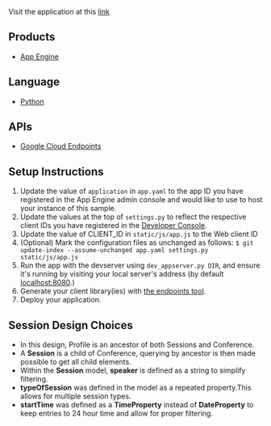 Visit the application at this [link][7]

## Products
- [App Engine][1]

## Language
- [Python][2]

## APIs
- [Google Cloud Endpoints][3]

## Setup Instructions
1. Update the value of `application` in `app.yaml` to the app ID you
   have registered in the App Engine admin console and would like to use to host
   your instance of this sample.
1. Update the values at the top of `settings.py` to
   reflect the respective client IDs you have registered in the
   [Developer Console][4].
1. Update the value of CLIENT_ID in `static/js/app.js` to the Web client ID
1. (Optional) Mark the configuration files as unchanged as follows:
   `$ git update-index --assume-unchanged app.yaml settings.py static/js/app.js`
1. Run the app with the devserver using `dev_appserver.py DIR`, and ensure it's running by visiting
   your local server's address (by default [localhost:8080][5].)
1. Generate your client library(ies) with [the endpoints tool][6].
1. Deploy your application.


[1]: https://developers.google.com/appengine
[2]: http://python.org
[3]: https://developers.google.com/appengine/docs/python/endpoints/
[4]: https://console.developers.google.com/
[5]: https://localhost:8080/
[6]: https://developers.google.com/appengine/docs/python/endpoints/endpoints_tool
[7]: https://amiable-hour-95808.appspot.com 



## Session Design Choices
- In this design, Profile is an ancestor of both Sessions and Conference.
- A **Session** is a child of Conference, querying by ancestor is then made possible to get all child elements. 
- Within the **Session** model, **speaker** is defined as a string to simplify filtering.
- **typeOfSession** was defined in the model as a repeated property.This allows for multiple session types. 
- **startTime** was defined as a **TimeProperty** instead of **DateProperty** to keep entries to 24 hour time and allow for proper filtering.


